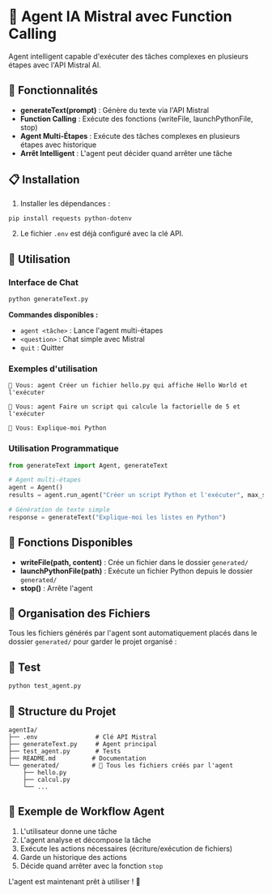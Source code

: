 # 🤖 Agent IA Mistral avec Function Calling

Agent intelligent capable d'exécuter des tâches complexes en plusieurs étapes avec l'API Mistral AI.

## 🚀 Fonctionnalités

- **generateText(prompt)** : Génère du texte via l'API Mistral
- **Function Calling** : Exécute des fonctions (writeFile, launchPythonFile, stop)
- **Agent Multi-Étapes** : Exécute des tâches complexes en plusieurs étapes avec historique
- **Arrêt Intelligent** : L'agent peut décider quand arrêter une tâche

## 📋 Installation

1. Installer les dépendances :
```bash
pip install requests python-dotenv
```

2. Le fichier `.env` est déjà configuré avec la clé API.

## 🎯 Utilisation

### Interface de Chat

```bash
python generateText.py
```

**Commandes disponibles :**
- `agent <tâche>` : Lance l'agent multi-étapes
- `<question>` : Chat simple avec Mistral
- `quit` : Quitter

### Exemples d'utilisation

```
💬 Vous: agent Créer un fichier hello.py qui affiche Hello World et l'exécuter

💬 Vous: agent Faire un script qui calcule la factorielle de 5 et l'exécuter

💬 Vous: Explique-moi Python
```

### Utilisation Programmatique

```python
from generateText import Agent, generateText

# Agent multi-étapes
agent = Agent()
results = agent.run_agent("Créer un script Python et l'exécuter", max_step=5)

# Génération de texte simple
response = generateText("Explique-moi les listes en Python")
```

## 🔧 Fonctions Disponibles

- **writeFile(path, content)** : Crée un fichier dans le dossier `generated/`
- **launchPythonFile(path)** : Exécute un fichier Python depuis le dossier `generated/`
- **stop()** : Arrête l'agent

## 📁 Organisation des Fichiers

Tous les fichiers générés par l'agent sont automatiquement placés dans le dossier `generated/` pour garder le projet organisé :

## 🧪 Test

```bash
python test_agent.py
```

## 📁 Structure du Projet

```
agentIa/
├── .env                # Clé API Mistral
├── generateText.py     # Agent principal
├── test_agent.py       # Tests
├── README.md          # Documentation
└── generated/         # 📂 Tous les fichiers créés par l'agent
    ├── hello.py
    ├── calcul.py
    └── ...
```

## 🎯 Exemple de Workflow Agent

1. L'utilisateur donne une tâche
2. L'agent analyse et décompose la tâche
3. Exécute les actions nécessaires (écriture/exécution de fichiers)
4. Garde un historique des actions
5. Décide quand arrêter avec la fonction `stop`

L'agent est maintenant prêt à utiliser ! 🚀
